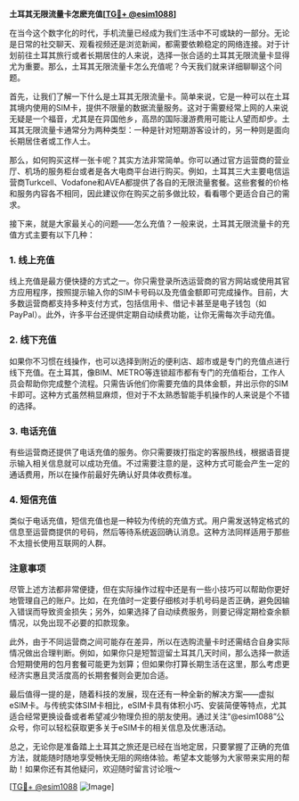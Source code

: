 **土耳其无限流量卡怎麽充值[[TG💪+ @esim1088](https://t.me/s/esim1088)]**

在当今这个数字化的时代，手机流量已经成为我们生活中不可或缺的一部分。无论是日常的社交聊天、观看视频还是浏览新闻，都需要依赖稳定的网络连接。对于计划前往土耳其旅行或者长期居住的人来说，选择一张合适的土耳其无限流量卡显得尤为重要。那么，土耳其无限流量卡怎么充值呢？今天我们就来详细聊聊这个问题。

首先，让我们了解一下什么是土耳其无限流量卡。简单来说，它是一种可以在土耳其境内使用的SIM卡，提供不限量的数据流量服务。这对于需要经常上网的人来说无疑是一个福音，尤其是在异国他乡，高昂的国际漫游费用可能让人望而却步。土耳其无限流量卡通常分为两种类型：一种是针对短期游客设计的，另一种则是面向长期居住者或工作人士。

那么，如何购买这样一张卡呢？其实方法非常简单。你可以通过官方运营商的营业厅、机场的服务柜台或者是各大电商平台进行购买。例如，土耳其三大主要电信运营商Turkcell、Vodafone和AVEA都提供了各自的无限流量套餐。这些套餐的价格和服务内容各不相同，因此建议你在购买之前多做比较，看看哪个更适合自己的需求。

接下来，就是大家最关心的问题——怎么充值？一般来说，土耳其无限流量卡的充值方式主要有以下几种：

### 1. **线上充值**
   线上充值是最方便快捷的方式之一。你只需登录所选运营商的官方网站或使用其官方应用程序，按照提示输入你的SIM卡号码以及充值金额即可完成操作。目前，大多数运营商都支持多种支付方式，包括信用卡、借记卡甚至是电子钱包（如PayPal）。此外，许多平台还提供定期自动续费功能，让你无需每次手动充值。

### 2. **线下充值**
   如果你不习惯在线操作，也可以选择到附近的便利店、超市或是专门的充值点进行线下充值。在土耳其，像BIM、METRO等连锁超市都有专门的充值柜台，工作人员会帮助你完成整个流程。只需告诉他们你需要充值的具体金额，并出示你的SIM卡即可。这种方式虽然稍显麻烦，但对于不太熟悉智能手机操作的人来说是个不错的选择。

### 3. **电话充值**
   有些运营商还提供了电话充值的服务。你只需要拨打指定的客服热线，根据语音提示输入相关信息就可以成功充值。不过需要注意的是，这种方式可能会产生一定的通话费用，所以在操作前最好先确认好具体收费标准。

### 4. **短信充值**
   类似于电话充值，短信充值也是一种较为传统的充值方式。用户需发送特定格式的信息至运营商提供的号码，然后等待系统返回确认消息。这种方法同样适用于那些不太擅长使用互联网的人群。

### 注意事项
尽管上述方法都非常便捷，但在实际操作过程中还是有一些小技巧可以帮助你更好地管理自己的账户。比如，在充值时一定要仔细核对手机号码是否正确，避免因输入错误而导致资金损失；另外，如果选择了自动续费服务，则要记得定期检查余额情况，以免出现不必要的扣款现象。

此外，由于不同运营商之间可能存在差异，所以在选购流量卡时还需结合自身实际情况做出合理判断。例如，如果你只是短暂逗留土耳其几天时间，那么选择一款适合短期使用的包月套餐可能更为划算；但如果你打算长期生活在这里，那么考虑更经济实惠且灵活度高的长期套餐则会更加合适。

最后值得一提的是，随着科技的发展，现在还有一种全新的解决方案——虚拟eSIM卡。与传统实体SIM卡相比，eSIM卡具有体积小巧、安装简便等特点，尤其适合经常更换设备或者希望减少物理负担的朋友使用。通过关注“@esim1088”公众号，你可以轻松获取更多关于eSIM卡的相关信息及优惠活动。

总之，无论你是准备踏上土耳其之旅还是已经在当地定居，只要掌握了正确的充值方法，就能随时随地享受畅快无阻的网络体验。希望本文能够为大家带来实用的帮助！如果你还有其他疑问，欢迎随时留言讨论哦～

[[TG💪+ @esim1088](https://t.me/s/esim1088) ![Image](https://i.postimg.cc/4NQfJmqS/Snipaste-2025-05-13-00-14-12.png)]